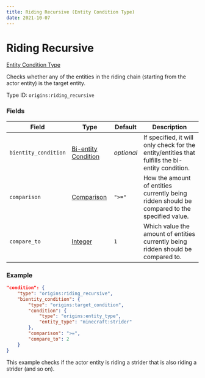 ```yaml
---
title: Riding Recursive (Entity Condition Type)
date: 2021-10-07
---
```


# Riding Recursive

[Entity Condition Type](../entity_condition_types.md)

Checks whether any of the entities in the riding chain (starting from the actor entity) is the target entity.

Type ID: `origins:riding_recursive`

### Fields

Field | Type | Default | Description
------|------|---------|-------------
`bientity_condition` | [Bi-entity Condition](../bientity_conditions.md) | _optional_ | If specified, it will only check for the entity/entities that fulfills the bi-entity condition.
`comparison` | [Comparison](../data_types/comparison.md) | `">="` | How the amount of entities currently being ridden should be compared to the specified value.
`compare_to` | [Integer](../data_types/integer.md) | `1` | Which value the amount of entities currently being ridden should be compared to.

### Example
```json
"condition": {
    "type": "origins:riding_recursive",
    "bientity_condition": {
        "type": "origins:target_condition",
        "condition": {
            "type": "origins:entity_type",
            "entity_type": "minecraft:strider"
        },
        "comparison": ">=",
        "compare_to": 2
    }
}
```
This example checks if the actor entity is riding a strider that is also riding a strider (and so on).